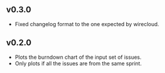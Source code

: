 ## v0.3.0

- Fixed changelog format to the one expected by wirecloud.

## v0.2.0

- Plots the burndown chart of the input set of issues.
- Only plots if all the issues are from the same sprint.
